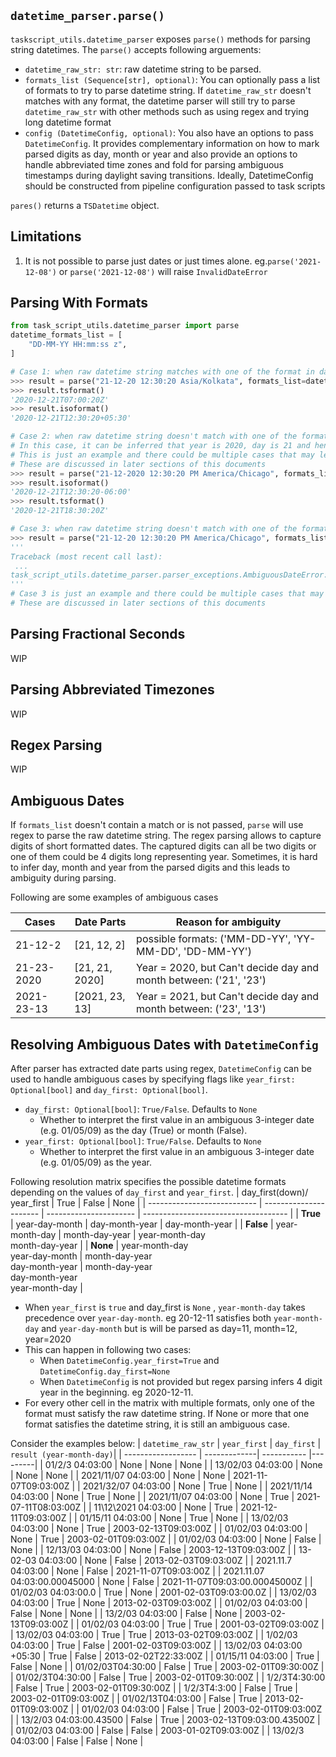 ## `datetime_parser.parse()`

`taskscript_utils.datetime_parser` exposes `parse()` methods for parsing string datetimes.
The `parse()` accepts following arguements:

- `datetime_raw_str: str`: raw datetime string to be parsed.
- `formats_list (Sequence[str], optional)`: You can optionally pass a list of formats to try to parse datetime string. If `datetime_raw_str` doesn't matches with any format, the datetime parser will still try to parse `datetime_raw_str` with other methods such as using regex and trying long datetime format
- `config (DatetimeConfig, optional)`: You also have an options to pass `DatetimeConfig`. It provides complementary information on how to mark parsed digits as day, month or year and also provide an options to handle abbreviated time zones and fold for parsing ambiguous timestamps during daylight saving transitions. Ideally, DatetimeConfig should be constructed from pipeline configuration passed to task scripts

`pares()` returns a `TSDatetime` object.

## Limitations

1. It is not possible to parse just dates or just times alone.
   eg.`parse('2021-12-08')` or `parse('2021-12-08')` will raise `InvalidDateError`

## Parsing With Formats

```Python
from task_script_utils.datetime_parser import parse
datetime_formats_list = [
    "DD-MM-YY HH:mm:ss z",
]

# Case 1: when raw datetime string matches with one of the format in datetime_formats_list
>>> result = parse("21-12-20 12:30:20 Asia/Kolkata", formats_list=datetime_formats_list)
>>> result.tsformat()
'2020-12-21T07:00:20Z'
>>> result.isoformat()
'2020-12-21T12:30:20+05:30'

# Case 2: when raw datetime string doesn't match with one of the format in datetime_formats_list but can be parsed without any ambiguity
# In this case, it can be inferred that year is 2020, day is 21 and hence month is 12
# This is just an example and there could be multiple cases that may lead to ambiguity or invalid datetime.
# These are discussed in later sections of this documents
>>> result = parse("21-12-2020 12:30:20 PM America/Chicago", formats_list=datetime_formats_list)
>>> result.isoformat()
'2020-12-21T12:30:20-06:00'
>>> result.tsformat()
'2020-12-21T18:30:20Z'

# Case 3: when raw datetime string doesn't match with one of the format in datetime_formats_list and is ambiguous
>>> result = parse("21-12-20 12:30:20 PM America/Chicago", formats_list=datetime_formats_list)
'''
Traceback (most recent call last):
 ...
task_script_utils.datetime_parser.parser_exceptions.AmbiguousDateError: Ambiguous date:21-12-20, possible formats: ('MM-DD-YY', 'YY-MM-DD', 'DD-MM-YY')
'''
# Case 3 is just an example and there could be multiple cases that may lead to ambiguity or invalid datetime.
# These are discussed in later sections of this documents
```

## Parsing Fractional Seconds

WIP

## Parsing Abbreviated Timezones

WIP

## Regex Parsing

WIP

## Ambiguous Dates

If `formats_list` doesn't contain a match or is not passed, `parse` will use regex to parse the raw datetime string.
The regex parsing allows to capture digits of short formatted dates. The captured digits can all be two digits or one of them could be 4 digits long representing year.
Sometimes, it is hard to infer day, month and year from the parsed digits and this leads to ambiguity during parsing.

Following are some examples of ambiguous cases

| Cases      | Date Parts     | Reason for ambiguity                                              |
| ---------- | -------------- | ----------------------------------------------------------------- |
| 21-12-2    | [21, 12, 2]    | possible formats: ('MM-DD-YY', 'YY-MM-DD', 'DD-MM-YY')            |
| 21-23-2020 | [21, 21, 2020] | Year = 2020, but Can't decide day and month between: ('21', '23') |
| 2021-23-13 | [2021, 23, 13] | Year = 2021, but Can't decide day and month between: ('23', '13') |

## Resolving Ambiguous Dates with `DatetimeConfig`

After parser has extracted date parts using regex, `DatetimeConfig` can be used to handle ambiguous cases by specifying flags like `year_first: Optional[bool]` and `day_first: Optional[bool]`.

- `day_first: Optional[bool]`: `True/False`. Defaults to `None`
  - Whether to interpret the first value in an ambiguous 3-integer date (e.g. 01/05/09) as the day (True) or month (False).
- `year_first: Optional[bool]`: `True/False`. Defaults to `None`
  - Whether to interpret the first value in an ambiguous 3-integer date (e.g. 01/05/09) as the year.

Following resolution matrix specifies the possible datetime formats depending on the values of `day_first` and `year_first`.
| day_first(down)/ year_first | True | False | None |
| --------------------------- | ---------------------- | ---------------------- | ------------------------------------ |
| **True** | year-day-month | day-month-year | day-month-year |
| **False** | year-month-day | month-day-year | year-month-day <br> month-day-year |
| **None** | year-month-day <br> year-day-month | month-day-year <br> day-month-year | month-day-year <br> day-month-year <br> year-month-day |

- When `year_first` is `true` and day_first is `None` , `year-month-day` takes precedence over `year-day-month`. eg 20-12-11 satisfies both `year-month-day` and `year-day-month` but is will be parsed as day=11, month=12, year=2020
- This can happen in following two cases:
  - When `DatetimeConfig.year_first=True` and `DatetimeConfig.day_first=None`
  - When `DatetimeConfig` is not provided but regex parsing infers 4 digit year in the beginning. eg 2020-12-11.
- For every other cell in the matrix with multiple formats, only one of the format must satisfy the raw datetime string. If None or more that one format satisfies the datetime string, it is still an ambiguous case.

Consider the examples below:
| `datetime_raw_str` | `year_first` | `day_first` | `result (year-month-day)`|
| ------------------ | -------------| ----------- |---------|
| 01/2/3 04:03:00 | None | None | None |
| 13/02/03 04:03:00 | None | None | None |
| 2021/11/07 04:03:00 | None | None | 2021-11-07T09:03:00Z |
| 2021/32/07 04:03:00 | None | True | None |
| 2021/11/14 04:03:00 | None | True | None |
| 2021/11/07 04:03:00 | None | True | 2021-07-11T08:03:00Z |
| 11\12\2021 04:03:00 | None | True | 2021-12-11T09:03:00Z |
| 01/15/11 04:03:00 | None | True | None |
| 13/02/03 04:03:00 | None | True | 2003-02-13T09:03:00Z |
| 01/02/03 04:03:00 | None | True | 2003-02-01T09:03:00Z |
| 01/02/03 04:03:00 | None | False | None |
| 12/13/03 04:03:00 | None | False | 2003-12-13T09:03:00Z |
| 13-02-03 04:03:00 | None | False | 2013-02-03T09:03:00Z |
| 2021.11.7 04:03:00 | None | False | 2021-11-07T09:03:00Z |
| 2021.11.07 04:03:00.00045000 | None | False | 2021-11-07T09:03:00.00045000Z |
| 01/02/03 04:03:00.0 | True | None | 2001-02-03T09:03:00.0Z |
| 13/02/03 04:03:00 | True | None | 2013-02-03T09:03:00Z |
| 01/02/03 04:03:00 | False | None | None |
| 13/2/03 04:03:00 | False | None | 2003-02-13T09:03:00Z |
| 01/02/03 04:03:00 | True | True | 2001-03-02T09:03:00Z |
| 13/02/03 04:03:00 | True | True | 2013-03-02T09:03:00Z |
| 1/02/03 04:03:00 | True | False | 2001-02-03T09:03:00Z |
| 13/02/03 04:03:00 +05:30 | True | False | 2013-02-02T22:33:00Z |
| 01/15/11 04:03:00 | True | False | None |
| 01/02/03T04:30:00 | False | True | 2003-02-01T09:30:00Z |
| 01/02/3T04:30:00 | False | True | 2003-02-01T09:30:00Z |
| 1/2/3T4:30:00 | False | True | 2003-02-01T09:30:00Z |
| 1/2/3T4:3:00 | False | True | 2003-02-01T09:03:00Z |
| 01/02/13T04:03:00 | False | True | 2013-02-01T09:03:00Z |
| 01/02/03 04:03:00 | False | True | 2003-02-01T09:03:00Z |
| 13/2/03 04:03:00.43500 | False | True | 2003-02-13T09:03:00.43500Z |
| 01/02/03 04:03:00 | False | False | 2003-01-02T09:03:00Z |
| 13/02/3 04:03:00 | False | False | None |
